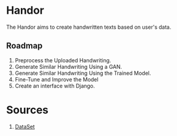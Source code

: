 # Handor
The Handor aims to create handwritten texts based on user's data.

## Roadmap

1. Preprocess the Uploaded Handwriting.
2. Generate Similar Handwriting Using a GAN.
3. Generate Similar Handwriting Using the Trained Model.
4. Fine-Tune and Improve the Model
5. Create an interface with Django.

# Sources

1. [DataSet](https://www.kaggle.com/code/samfc10/handwriting-recognition-using-crnn-in-keras)
